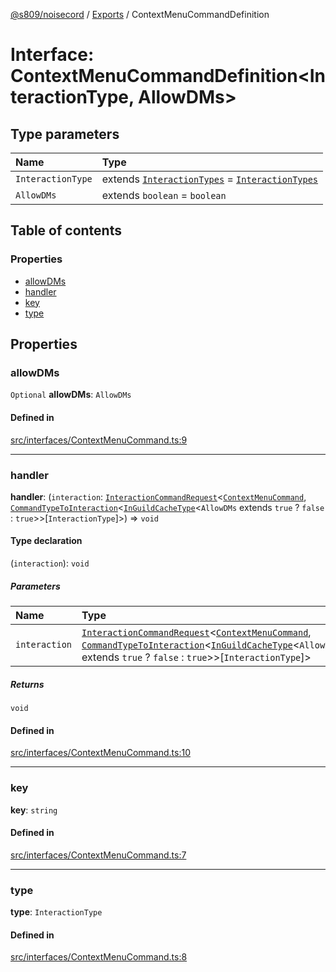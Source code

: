 [@s809/noisecord](../README.md) / [Exports](../modules.md) / ContextMenuCommandDefinition

# Interface: ContextMenuCommandDefinition<InteractionType, AllowDMs\>

## Type parameters

| Name | Type |
| :------ | :------ |
| `InteractionType` | extends [`InteractionTypes`](../modules/ContextMenuCommandDefinition.md#interactiontypes) = [`InteractionTypes`](../modules/ContextMenuCommandDefinition.md#interactiontypes) |
| `AllowDMs` | extends `boolean` = `boolean` |

## Table of contents

### Properties

- [allowDMs](ContextMenuCommandDefinition-1.md#allowdms)
- [handler](ContextMenuCommandDefinition-1.md#handler)
- [key](ContextMenuCommandDefinition-1.md#key)
- [type](ContextMenuCommandDefinition-1.md#type)

## Properties

### allowDMs

 `Optional` **allowDMs**: `AllowDMs`

#### Defined in

[src/interfaces/ContextMenuCommand.ts:9](https://github.com/s809/noisecord/blob/ab0ef27/src/interfaces/ContextMenuCommand.ts#L9)

___

### handler

 **handler**: (`interaction`: [`InteractionCommandRequest`](../classes/InteractionCommandRequest.md)<[`ContextMenuCommand`](ContextMenuCommand.md), [`CommandTypeToInteraction`](ContextMenuCommandDefinition.CommandTypeToInteraction.md)<[`InGuildCacheType`](../modules.md#inguildcachetype)<`AllowDMs` extends ``true`` ? ``false`` : ``true``\>\>[`InteractionType`]\>) => `void`

#### Type declaration

(`interaction`): `void`

##### Parameters

| Name | Type |
| :------ | :------ |
| `interaction` | [`InteractionCommandRequest`](../classes/InteractionCommandRequest.md)<[`ContextMenuCommand`](ContextMenuCommand.md), [`CommandTypeToInteraction`](ContextMenuCommandDefinition.CommandTypeToInteraction.md)<[`InGuildCacheType`](../modules.md#inguildcachetype)<`AllowDMs` extends ``true`` ? ``false`` : ``true``\>\>[`InteractionType`]\> |

##### Returns

`void`

#### Defined in

[src/interfaces/ContextMenuCommand.ts:10](https://github.com/s809/noisecord/blob/ab0ef27/src/interfaces/ContextMenuCommand.ts#L10)

___

### key

 **key**: `string`

#### Defined in

[src/interfaces/ContextMenuCommand.ts:7](https://github.com/s809/noisecord/blob/ab0ef27/src/interfaces/ContextMenuCommand.ts#L7)

___

### type

 **type**: `InteractionType`

#### Defined in

[src/interfaces/ContextMenuCommand.ts:8](https://github.com/s809/noisecord/blob/ab0ef27/src/interfaces/ContextMenuCommand.ts#L8)
